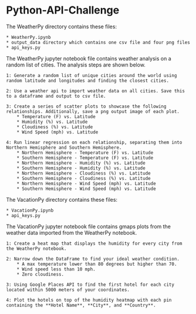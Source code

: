 # Python-API-Challenge
The WeatherPy directory contains these files:

	* WeatherPy.ipynb	
	* output_data directory which contains one csv file and four png files
	* api_keys.py

The WeatherPy jupyter notebook file contains weather analysis on a random list of cities. The analysis steps are shown below.

	1: Generate a random list of unique cities around the world using random latitude and longitudes and finding the closest cities.
	
	2: Use a weather api to import weather data on all cities. Save this to a dataframe and output to csv file.
	
	3: Create a series of scatter plots to showcase the following relationships. Additionally, save a png output image of each plot.
		* Temperature (F) vs. Latitude
		* Humidity (%) vs. Latitude
		* Cloudiness (%) vs. Latitude
		* Wind Speed (mph) vs. Latitude
	
	4: Run linear regression on each relationship, separating them into Northern Hemisphere and Southern Hemisphere.
		* Northern Hemisphere - Temperature (F) vs. Latitude
		* Southern Hemisphere - Temperature (F) vs. Latitude
		* Northern Hemisphere - Humidity (%) vs. Latitude
		* Southern Hemisphere - Humidity (%) vs. Latitude
		* Northern Hemisphere - Cloudiness (%) vs. Latitude
		* Southern Hemisphere - Cloudiness (%) vs. Latitude
		* Northern Hemisphere - Wind Speed (mph) vs. Latitude
		* Southern Hemisphere - Wind Speed (mph) vs. Latitude


The VacationPy directory contains these files:

	* VacationPy.ipynb
	* api_keys.py

The VacationPy jupyter notebook file contains gmaps plots from the weather data imported from the WeatherPy notebook.

	1: Create a heat map that displays the humidity for every city from the WeatherPy notebook.
	
	2: Narrow down the DataFrame to find your ideal weather condition.
		* A max temperature lower than 80 degrees but higher than 70.
		* Wind speed less than 10 mph.
		* Zero cloudiness.
	
	3: Using Google Places API to find the first hotel for each city located within 5000 meters of your coordinates.
	
	4: Plot the hotels on top of the humidity heatmap with each pin containing the **Hotel Name**, **City**, and **Country**.